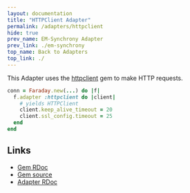 ```yaml
---
layout: documentation
title: "HTTPClient Adapter"
permalink: /adapters/httpclient
hide: true
prev_name: EM-Synchrony Adapter
prev_link: ./em-synchrony
top_name: Back to Adapters
top_link: ./
---
```


This Adapter uses the [httpclient][rdoc] gem to make HTTP requests.

```ruby
conn = Faraday.new(...) do |f|
  f.adapter :httpclient do |client|
    # yields HTTPClient
    client.keep_alive_timeout = 20
    client.ssl_config.timeout = 25
  end
end
```

## Links

* [Gem RDoc][rdoc]
* [Gem source][src]
* [Adapter RDoc][adapter_rdoc]

[rdoc]: https://www.rubydoc.info/gems/httpclient
[src]: https://github.com/nahi/httpclient
[adapter_rdoc]: https://www.rubydoc.info/gems/faraday/Faraday/Adapter/HTTPClient
